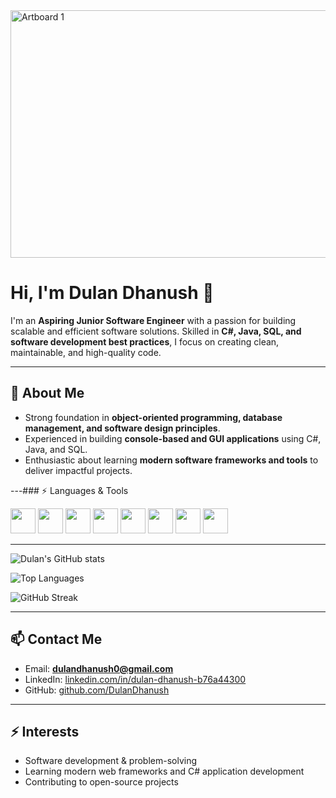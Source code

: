 
<img width="1584" height="396" alt="Artboard 1" src="https://github.com/user-attachments/assets/14cb1948-dc86-403f-9c09-b70ded83c0ab" />


# Hi, I'm Dulan Dhanush 👋

I'm an **Aspiring Junior Software Engineer** with a passion for building scalable and efficient software solutions. Skilled in **C#, Java, SQL, and software development best practices**, I focus on creating clean, maintainable, and high-quality code.  

---

## 🔹 About Me
- Strong foundation in **object-oriented programming, database management, and software design principles**.  
- Experienced in building **console-based and GUI applications** using C#, Java, and SQL.  
- Enthusiastic about learning **modern software frameworks and tools** to deliver impactful projects.  

---### ⚡ Languages & Tools
<p align="left">
  <img src="https://cdn.jsdelivr.net/gh/devicons/devicon/icons/csharp/csharp-original.svg" width="40" height="40"/>
  <img src="https://cdn.jsdelivr.net/gh/devicons/devicon/icons/java/java-original.svg" width="40" height="40"/>
  <img src="https://cdn.jsdelivr.net/gh/devicons/devicon/icons/c/c-original.svg" width="40" height="40"/>
  <img src="https://cdn.jsdelivr.net/gh/devicons/devicon/icons/python/python-original.svg" width="40" height="40"/>
  <img src="https://cdn.jsdelivr.net/gh/devicons/devicon/icons/javascript/javascript-original.svg" width="40" height="40"/>
  <img src="https://cdn.jsdelivr.net/gh/devicons/devicon/icons/mysql/mysql-original.svg" width="40" height="40"/>
  <img src="https://cdn.jsdelivr.net/gh/devicons/devicon/icons/microsoftsqlserver/microsoftsqlserver-plain.svg" width="40" height="40"/>
  <img src="https://cdn.jsdelivr.net/gh/devicons/devicon/icons/git/git-original.svg" width="40" height="40"/>
</p>

---

![Dulan's GitHub stats](https://github-readme-stats.vercel.app/api?username=DulanDhanush&show_icons=true&theme=tokyonight)

![Top Languages](https://github-readme-stats.vercel.app/api/top-langs/?username=DulanDhanush&layout=compact&theme=tokyonight)

![GitHub Streak](https://streak-stats.demolab.com/?user=DulanDhanush&theme=tokyonight)







---

## 📫 Contact Me
- Email: **dulandhanush0@gmail.com**  
- LinkedIn: [linkedin.com/in/dulan-dhanush-b76a44300](https://www.linkedin.com/in/dulan-dhanush-b76a44300?utm_source=share&utm_campaign=share_via&utm_content=profile&utm_medium=android_app)  
- GitHub: [github.com/DulanDhanush](https://github.com/DulanDhanush)  

---

## ⚡ Interests
- Software development & problem-solving  
- Learning modern web frameworks and C# application development  
- Contributing to open-source projects  
